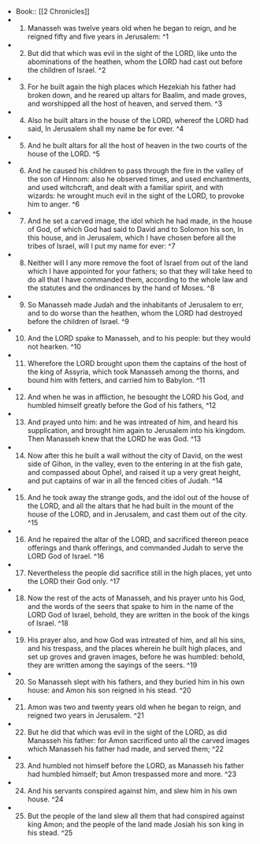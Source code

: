 - Book:: [[2 Chronicles]]
- 1. Manasseh was twelve years old when he began to reign, and he reigned fifty and five years in Jerusalem: ^1
- 2. But did that which was evil in the sight of the LORD, like unto the abominations of the heathen, whom the LORD had cast out before the children of Israel. ^2
- 3. For he built again the high places which Hezekiah his father had broken down, and he reared up altars for Baalim, and made groves, and worshipped all the host of heaven, and served them. ^3
- 4. Also he built altars in the house of the LORD, whereof the LORD had said, In Jerusalem shall my name be for ever. ^4
- 5. And he built altars for all the host of heaven in the two courts of the house of the LORD. ^5
- 6. And he caused his children to pass through the fire in the valley of the son of Hinnom: also he observed times, and used enchantments, and used witchcraft, and dealt with a familiar spirit, and with wizards: he wrought much evil in the sight of the LORD, to provoke him to anger. ^6
- 7. And he set a carved image, the idol which he had made, in the house of God, of which God had said to David and to Solomon his son, In this house, and in Jerusalem, which I have chosen before all the tribes of Israel, will I put my name for ever: ^7
- 8. Neither will I any more remove the foot of Israel from out of the land which I have appointed for your fathers; so that they will take heed to do all that I have commanded them, according to the whole law and the statutes and the ordinances by the hand of Moses. ^8
- 9. So Manasseh made Judah and the inhabitants of Jerusalem to err, and to do worse than the heathen, whom the LORD had destroyed before the children of Israel. ^9
- 10. And the LORD spake to Manasseh, and to his people: but they would not hearken. ^10
- 11. Wherefore the LORD brought upon them the captains of the host of the king of Assyria, which took Manasseh among the thorns, and bound him with fetters, and carried him to Babylon. ^11
- 12. And when he was in affliction, he besought the LORD his God, and humbled himself greatly before the God of his fathers, ^12
- 13. And prayed unto him: and he was intreated of him, and heard his supplication, and brought him again to Jerusalem into his kingdom. Then Manasseh knew that the LORD he was God. ^13
- 14. Now after this he built a wall without the city of David, on the west side of Gihon, in the valley, even to the entering in at the fish gate, and compassed about Ophel, and raised it up a very great height, and put captains of war in all the fenced cities of Judah. ^14
- 15. And he took away the strange gods, and the idol out of the house of the LORD, and all the altars that he had built in the mount of the house of the LORD, and in Jerusalem, and cast them out of the city. ^15
- 16. And he repaired the altar of the LORD, and sacrificed thereon peace offerings and thank offerings, and commanded Judah to serve the LORD God of Israel. ^16
- 17. Nevertheless the people did sacrifice still in the high places, yet unto the LORD their God only. ^17
- 18. Now the rest of the acts of Manasseh, and his prayer unto his God, and the words of the seers that spake to him in the name of the LORD God of Israel, behold, they are written in the book of the kings of Israel. ^18
- 19. His prayer also, and how God was intreated of him, and all his sins, and his trespass, and the places wherein he built high places, and set up groves and graven images, before he was humbled: behold, they are written among the sayings of the seers. ^19
- 20. So Manasseh slept with his fathers, and they buried him in his own house: and Amon his son reigned in his stead. ^20
- 21. Amon was two and twenty years old when he began to reign, and reigned two years in Jerusalem. ^21
- 22. But he did that which was evil in the sight of the LORD, as did Manasseh his father: for Amon sacrificed unto all the carved images which Manasseh his father had made, and served them; ^22
- 23. And humbled not himself before the LORD, as Manasseh his father had humbled himself; but Amon trespassed more and more. ^23
- 24. And his servants conspired against him, and slew him in his own house. ^24
- 25. But the people of the land slew all them that had conspired against king Amon; and the people of the land made Josiah his son king in his stead. ^25
